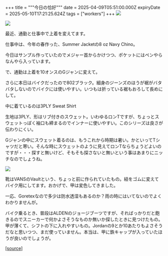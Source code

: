 +++
title = """今日の恰好"""
date = 2025-04-09T05:51:00.000Z
expiryDate = 2025-05-10T17:21:25.624Z
tags = ["workers"]
+++
[![](https://blogger.googleusercontent.com/img/b/R29vZ2xl/AVvXsEiiGTp8W692uF5OSSCeS4WfLFFBi7cqVlmV3DOvTGJX0d3Wew04_icdbNiigW7BL7yFhjH8lXivdrjB1RuNv81lEFAQQf81LtOdxl2UPnbi2vwTWGkfpwhbPBIZzGsIpTVhcFJd544QZN0Vj_1bOMpJk88oSbjqbwWyR-zkPMjyXT1EzfIWrrvF1YBOitE/s320/DSC_0452.jpg)](https://blogger.googleusercontent.com/img/b/R29vZ2xl/AVvXsEiiGTp8W692uF5OSSCeS4WfLFFBi7cqVlmV3DOvTGJX0d3Wew04_icdbNiigW7BL7yFhjH8lXivdrjB1RuNv81lEFAQQf81LtOdxl2UPnbi2vwTWGkfpwhbPBIZzGsIpTVhcFJd544QZN0Vj_1bOMpJk88oSbjqbwWyR-zkPMjyXT1EzfIWrrvF1YBOitE/s1936/DSC_0452.jpg)

  

[![](https://blogger.googleusercontent.com/img/b/R29vZ2xl/AVvXsEgkf7exmleYZ7-1cML2dPufNSILfWVxL8F0cu3aeZucA2ytD2o7nVjrM52W4ASkHSzfP2J83If6VWEqYeG7iP2rnU94aoGuowQQw0V1htMXVGpzKkLlYbyiEjkoVBBGQ3OiY6p9Q-8yVYPHQNO4_WNWj75n8llX6fj-MtDB4O9ijo7I05czD2rqze2rMGE/s320/DSC_0456.jpg)](https://blogger.googleusercontent.com/img/b/R29vZ2xl/AVvXsEgkf7exmleYZ7-1cML2dPufNSILfWVxL8F0cu3aeZucA2ytD2o7nVjrM52W4ASkHSzfP2J83If6VWEqYeG7iP2rnU94aoGuowQQw0V1htMXVGpzKkLlYbyiEjkoVBBGQ3OiY6p9Q-8yVYPHQNO4_WNWj75n8llX6fj-MtDB4O9ijo7I05czD2rqze2rMGE/s1936/DSC_0456.jpg)

  

  

  

最近、通勤と仕事中で上着を変えてます。

  

仕事中は、今年の春作った、Summer Jacketの8 oz Navy Chino。

今日はサンプル作っていたのでメジャー首からかけつつ、ポケットにはペンやらなんやら入っています。

  

で、通勤は上着を10オンスのGジャンに変えて。

さらに本日はバイクだったので802ブラック。細身のジーンズのほうが裾がバタバタしないのでバイクには使いやすい。いつもは折っている裾もおろして長めにして。

  

中に着ているのは3PLY Sweat Shirt

生地は3PLY、形はリブ付きのスウェット。いわゆるロンTですが、ちょっとスウェットっぽく袖口も締まるのでインナーに使いやすい。このシリーズは良さが伝わりにくい。

  

Gジャンの中にスウェット着るのは、もうこれから時期は暑い。かといってTシャツだと寒い。そんな時にスウェットのように見えてロンTならちょうどよいのですが・・・探すと無いけど、そもそも探さないと無いという事はあまりにニッチなのでしょうね。

  

  

[![](https://blogger.googleusercontent.com/img/b/R29vZ2xl/AVvXsEgcOdh02NFoLCuj4mm2S3guJVoMCqgHyNozba9BlEwhmdNX-yOjsrR_B9Gy-H9_1VzVV0cgJ8VC7zaP19ceTb46uJR-9A98cObhvD7V3hKrzZbCF4us8Gp15V_utBnFbuIYA7ykPKZiIlYInr9aF4T0qyhZa9P-P6Kv2ai3WCQhUzkg7MITQLUpwa2tYHE/s320/DSC_0461.jpg)](https://blogger.googleusercontent.com/img/b/R29vZ2xl/AVvXsEgcOdh02NFoLCuj4mm2S3guJVoMCqgHyNozba9BlEwhmdNX-yOjsrR_B9Gy-H9_1VzVV0cgJ8VC7zaP19ceTb46uJR-9A98cObhvD7V3hKrzZbCF4us8Gp15V_utBnFbuIYA7ykPKZiIlYInr9aF4T0qyhZa9P-P6Kv2ai3WCQhUzkg7MITQLUpwa2tYHE/s1936/DSC_0461.jpg)

  

  

  

靴はVANSのVaultという、ちょっと前に作られていたもの。紐をゴムに変えてバイク用にしてます。おかげで、甲は変色してきました。

一応、Goretexなので多少は防水透湿もあるのか？雨の時にはいてないのでよくわかりませんが。

  

バイク乗るとき、普段はALDENのジョージブーツですが、そればっかりだと飽きるのでスニーカーで何かよさそうなものか無いか探したときに見つけたもの。甲が薄くて、シフトの下に入れやすいもの。Jordanの9とか10あたりもよさそうだなと思いつつ、まだ使っていません。本当は、甲に鉄キャップが入っていたほうが良いのでしょうが。

[[source]](https://eworkers.blogspot.com/2025/04/blog-post_9.html)
